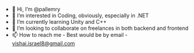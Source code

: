 - 👋 Hi, I’m @pallemry
- 👀 I’m interested in Coding, obviously, especially in .NET
- 🌱 I’m currently learning Unity and C++
- 💞️ I’m looking to collaborate on freelances in both backend and frontend
- 📫 How to reach me - Best would be by email - <a>yishai.israel8@gmail.com</a>

<!---
pallemry/pallemry is a ✨ special ✨ repository because its `README.md` (this file) appears on your GitHub profile.
You can click the Preview link to take a look at your changes.
--->
